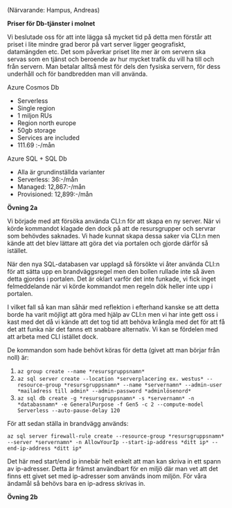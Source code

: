 (Närvarande: Hampus, Andreas)

**Priser för Db-tjänster i molnet**

Vi beslutade oss för att inte lägga så mycket tid på detta men förstår att priset i lite mindre grad beror på vart server ligger geografiskt, datamängden etc. Det som påverkar priset lite mer är om servern ska servas som en tjänst och beroende av hur mycket trafik du vill ha till och från servern. Man betalar alltså mest för dels den fysiska servern, för dess underhåll och för bandbredden man vill använda.



Azure Cosmos Db

- Serverless
- Single region
- 1 miljon RUs
- Region north europe
- 50gb storage
- Services are included
- 111.69 :-/mån



Azure SQL  + SQL Db

- Alla är grundinställda varianter
- Serverless:  36:-/mån
- Managed: 12,867:-/mån
- Provisioned: 12,899:-/mån





**Övning 2a**

Vi började med att försöka använda CLI:n för att skapa en ny server. När vi körde kommandot klagade den dock på att de resursgrupper och servrar som behövdes saknades. Vi hade kunnat skapa dessa saker via CLI:n men kände att det blev lättare att göra det via portalen och gjorde därför så istället. 

När den nya SQL-databasen var upplagd så försökte vi åter använda CLI:n för att sätta upp en brandväggsregel men den bollen rullade inte så även detta gjordes i portalen. Det är oklart varför det inte funkade, vi fick inget felmeddelande när vi körde kommandot men regeln dök heller inte upp i portalen.

I vilket fall så kan man såhär med reflektion i efterhand kanske se att detta borde ha varit möjligt att göra med hjälp av CLI:n men vi har inte gett oss i kast med det då vi kände att det tog tid att behöva krångla med det för att få det att funka när det fanns ett snabbare alternativ. Vi kan se fördelen med att arbeta med CLI istället dock.

De kommandon som hade behövt köras för detta (givet att man börjar från noll) är:

1. `az group create --name *resursgruppsnamn*`
2. `az sql server create --location *serverplacering ex. westus* --resource-group *resursgruppsnamn* --name *servernamn* --admin-user *mailadress till admin* --admin-password *adminlösenord*`
3. `az sql db create -g *resursgruppsnamn* -s *servernamn* -n *databasnamn* -e GeneralPurpose -f Gen5 -c 2 --compute-model Serverless --auto-pause-delay 120` 



För att sedan ställa in brandvägg används:

`az sql server firewall-rule create --resource-group *resursgruppsnamn* --server *servernamn* -n AllowYourIp --start-ip-address *ditt ip* --end-ip-address *ditt ip*`

Det här med start/end ip innebär helt enkelt att man kan skriva in ett spann av ip-adresser. Detta är främst användbart för en miljö där man vet att det finns ett givet set med ip-adresser som används inom miljön. För våra ändamål så behövs bara en ip-adress skrivas in. 

**Övning 2b**